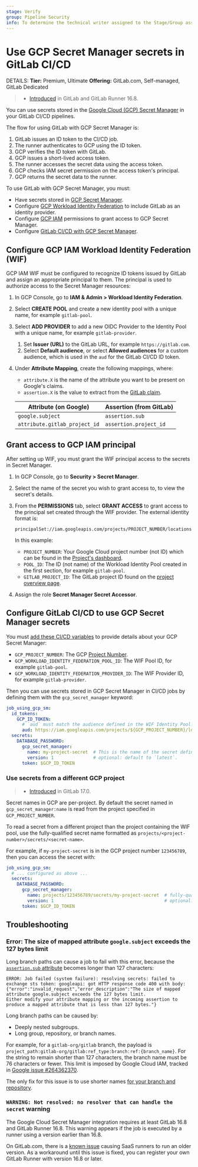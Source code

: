 ```yaml
---
stage: Verify
group: Pipeline Security
info: To determine the technical writer assigned to the Stage/Group associated with this page, see https://handbook.gitlab.com/handbook/product/ux/technical-writing/#assignments
---
```


# Use GCP Secret Manager secrets in GitLab CI/CD

DETAILS:
**Tier:** Premium, Ultimate
**Offering:** GitLab.com, Self-managed, GitLab Dedicated

> - [Introduced](https://gitlab.com/groups/gitlab-org/-/epics/11739) in GitLab and GitLab Runner 16.8.

You can use secrets stored in the [Google Cloud (GCP) Secret Manager](https://cloud.google.com/security/products/secret-manager)
in your GitLab CI/CD pipelines.

The flow for using GitLab with GCP Secret Manager is:

1. GitLab issues an ID token to the CI/CD job.
1. The runner authenticates to GCP using the ID token.
1. GCP verifies the ID token with GitLab.
1. GCP issues a short-lived access token.
1. The runner accesses the secret data using the access token.
1. GCP checks IAM secret permission on the access token's principal.
1. GCP returns the secret data to the runner.

To use GitLab with GCP Secret Manager, you must:

- Have secrets stored in [GCP Secret Manager](https://cloud.google.com/security/products/secret-manager).
- Configure [GCP Workload Identity Federation](#configure-gcp-iam-workload-identity-federation-wif) to include GitLab as an identity provider.
- Configure [GCP IAM](#grant-access-to-gcp-iam-principal) permissions to grant access to GCP Secret Manager.
- Configure [GitLab CI/CD with GCP Secret Manager](#configure-gitlab-cicd-to-use-gcp-secret-manager-secrets).

## Configure GCP IAM Workload Identity Federation (WIF)

GCP IAM WIF must be configured to recognize ID tokens issued by GitLab and assign an appropriate principal to them.
The principal is used to authorize access to the Secret Manager resources:

1. In GCP Console, go to **IAM & Admin > Workload Identity Federation**.
1. Select **CREATE POOL** and create a new identity pool with a unique name, for example `gitlab-pool`.
1. Select **ADD PROVIDER** to add a new OIDC Provider to the Identity Pool with a unique name, for example `gitlab-provider`.
   1. Set **Issuer (URL)** to the GitLab URL, for example `https://gitlab.com`.
   1. Select **Default audience**, or select **Allowed audiences** for a custom audience, which is used in the `aud` for the GitLab CI/CD ID token.
1. Under **Attribute Mapping**, create the following mappings, where:

   - `attribute.X` is the name of the attribute you want to be present on Google's claims.
   - `assertion.X` is the value to extract from the [GitLab claim](../cloud_services/index.md#how-it-works).

   | Attribute (on Google)         | Assertion (from GitLab) |
   |-------------------------------|-------------------------|
   | `google.subject`              | `assertion.sub`         |
   | `attribute.gitlab_project_id` | `assertion.project_id`  |

## Grant access to GCP IAM principal

After setting up WIF, you must grant the WIF principal access to the secrets in Secret Manager.

1. In GCP Console, go to **Security > Secret Manager**.
1. Select the name of the secret you wish to grant access to, to view the secret's details.
1. From the **PERMISSIONS** tab, select **GRANT ACCESS** to grant access to the principal set created through the WIF provider.
   The external identity format is:

   ```plaintext
   principalSet://iam.googleapis.com/projects/PROJECT_NUMBER/locations/global/workloadIdentityPools/POOL_ID/attribute.gitlab_project_id/GITLAB_PROJECT_ID
   ```

   In this example:

   - `PROJECT_NUMBER`: Your Google Cloud project number (not ID) which can be found in the
     [Project's dashboard](https://console.cloud.google.com/home/dashboard).
   - `POOL_ID`: The ID (not name) of the Workload Identity Pool created in the first section,
     for example `gitlab-pool`.
   - `GITLAB_PROJECT_ID`: The GitLab project ID found on the [project overview page](../../user/project/working_with_projects.md#access-a-project-by-using-the-project-id).

1. Assign the role **Secret Manager Secret Accessor**.

## Configure GitLab CI/CD to use GCP Secret Manager secrets

You must [add these CI/CD variables](../variables/index.md#for-a-project) to provide details about
your GCP Secret Manager:

- `GCP_PROJECT_NUMBER`: The GCP [Project Number](https://cloud.google.com/resource-manager/docs/creating-managing-projects).
- `GCP_WORKLOAD_IDENTITY_FEDERATION_POOL_ID`: The WIF Pool ID, for example `gitlab-pool`.
- `GCP_WORKLOAD_IDENTITY_FEDERATION_PROVIDER_ID`: The WIF Provider ID, for example `gitlab-provider`.

Then you can use secrets stored in GCP Secret Manager in CI/CD jobs by defining them
with the `gcp_secret_manager` keyword:

```yaml
job_using_gcp_sm:
  id_tokens:
    GCP_ID_TOKEN:
      # `aud` must match the audience defined in the WIF Identity Pool.
      aud: https://iam.googleapis.com/projects/${GCP_PROJECT_NUMBER}/locations/global/workloadIdentityPools/${GCP_WORKLOAD_IDENTITY_FEDERATION_POOL_ID}/providers/${GCP_WORKLOAD_IDENTITY_FEDERATION_PROVIDER_ID}
  secrets:
    DATABASE_PASSWORD:
      gcp_secret_manager:
        name: my-project-secret  # This is the name of the secret defined in GCP Secret Manager
        version: 1               # optional: default to `latest`.
      token: $GCP_ID_TOKEN
```

### Use secrets from a different GCP project

> - [Introduced](https://gitlab.com/gitlab-org/gitlab-runner/-/issues/37487) in GitLab 17.0.

Secret names in GCP are per-project. By default the secret named in `gcp_secret_manager:name`
is read from the project specified in `GCP_PROJECT_NUMBER`.

To read a secret from a different project than the project containing the WIF pool, use the
fully-qualified secret name formatted as `projects/<project-number>/secrets/<secret-name>`.

For example, if `my-project-secret` is in the GCP project number `123456789`,
then you can access the secret with:

```yaml
job_using_gcp_sm:
  # ... configured as above ...
  secrets:
    DATABASE_PASSWORD:
      gcp_secret_manager:
        name: projects/123456789/secrets/my-project-secret  # fully-qualified name of the secret defined in GCP Secret Manager
        version: 1                                          # optional: defaults to `latest`.
      token: $GCP_ID_TOKEN
```

## Troubleshooting

### Error: The size of mapped attribute `google.subject` exceeds the 127 bytes limit

Long branch paths can cause a job to fail with this error, because the
[`assertion.sub` attribute](id_token_authentication.md#token-payload) becomes longer than 127 characters:

```plaintext
ERROR: Job failed (system failure): resolving secrets: failed to exchange sts token: googleapi: got HTTP response code 400 with body:
{"error":"invalid_request","error_description":"The size of mapped attribute google.subject exceeds the 127 bytes limit.
Either modify your attribute mapping or the incoming assertion to produce a mapped attribute that is less than 127 bytes."}
```

Long branch paths can be caused by:

- Deeply nested subgroups.
- Long group, repository, or branch names.

For example, for a `gitlab-org/gitlab` branch, the payload is `project_path:gitlab-org/gitlab:ref_type:branch:ref:{branch_name}`.
For the string to remain shorter than 127 characters, the branch name must be 76 characters or fewer.
This limit is imposed by Google Cloud IAM, tracked in [Google issue #264362370](https://issuetracker.google.com/issues/264362370?pli=1).

The only fix for this issue is to use shorter names
[for your branch and repository](https://github.com/google-github-actions/auth/blob/main/docs/TROUBLESHOOTING.md#subject-exceeds-the-127-byte-limit).

### `WARNING: Not resolved: no resolver that can handle the secret` warning

The Google Cloud Secret Manager integration requires at least GitLab 16.8 and GitLab Runner 16.8.
This warning appears if the job is executed by a runner using a version earlier than 16.8.

On GitLab.com, there is a [known issue](https://gitlab.com/gitlab-org/ci-cd/shared-runners/infrastructure/-/issues/176)
causing SaaS runners to run an older version. As a workaround until this issue is fixed,
you can register your own GitLab Runner with version 16.8 or later.
